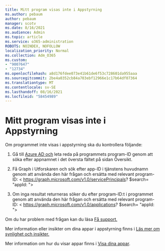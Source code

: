 ```yaml
---
title: Mitt program visas inte i Appstyrning
ms.author: pebaum
author: pebaum
manager: scotv
ms.date: 8/16/2021
ms.audience: Admin
ms.topic: article
ms.service: o365-administration
ROBOTS: NOINDEX, NOFOLLOW
localization_priority: Normal
ms.collection: Adm_O365
ms.custom:
- "9007647"
- "12734"
ms.openlocfilehash: a8d176fdee073e41b61de6f53c728601da955aaa
ms.sourcegitcommit: 2be4a0352cb84a703ebf12966e1c17b64df07364
ms.translationtype: MT
ms.contentlocale: sv-SE
ms.lasthandoff: 08/16/2021
ms.locfileid: "58454989"
---
```

# <a name="my-app-isnt-showing-up-in-app-governance"></a>Mitt program visas inte i Appstyrning

Om programmet inte visas i appstyrning ska du kontrollera följande:

1. Gå till [Azure AD och](https://aad.portal.azure.com/) leta reda på programmets program-ID genom att söka efter appnamnet i det översta fältet på sidan Översikt.

1. Få Graph i Utforskaren och sök efter app-ID i tjänstens huvudnamn genom att använda den här frågan och ersätta med relevant <appId> program-ID: < https://graph.microsoft.com/v1.0/servicePrincipals? $search= "appId: <appId> ">

1. Om inga resultat returneras söker du efter program-ID:t i programmet genom att använda den här frågan och ersätta med <appId> relevant program-ID: < https://graph.microsoft.com/v1.0/applications? $search= "appId: <appId> ">

Om du har problem med frågan kan du läsa [Få support.](https://docs.microsoft.com/microsoft-365/business-video/get-help-support) 

Mer information eller insikter om dina appar i appstyrning finns i [Läs mer om synlighet och insikter.](https://docs.microsoft.com/microsoft-365/compliance/app-governance-visibility-insights-overview)

Mer information om hur du visar appar finns i [Visa dina appar](https://docs.microsoft.com/microsoft-365/compliance/app-governance-visibility-insights-view-apps).
